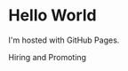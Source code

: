 <body>
<h1>Hello World</h1>
<p>I'm hosted with GitHub Pages.</p>
  <a source="HiringAndPromoting.html">Hiring and Promoting</a>
</body>

